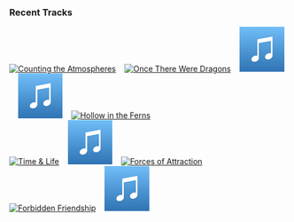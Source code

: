 ### Recent Tracks
[<img src='https://lastfm.freetls.fastly.net/i/u/300x300/1431c9f3570cb09f905084fddfcd1814.png' width='16%' height='16%' alt='Counting the Atmospheres'>](https://www.last.fm/music/jessica%2bcurry/_/counting%2bthe%2batmospheres)&nbsp;&nbsp;&nbsp;&nbsp;[<img src='https://lastfm.freetls.fastly.net/i/u/300x300/fd7a2de626f8b878a8a3ab0b18b0e298.png' width='16%' height='16%' alt='Once There Were Dragons'>](https://www.last.fm/music/john%2bpowell/_/once%2bthere%2bwere%2bdragons)&nbsp;&nbsp;&nbsp;&nbsp;[<img src='https://github.com/atfinke/atfinke/blob/master/placeholder.jpeg?raw=true' width='16%' height='16%' alt='Leap of Faith'>](https://www.last.fm/music/audiomachine/_/leap%2bof%2bfaith)&nbsp;&nbsp;&nbsp;&nbsp;[<img src='https://github.com/atfinke/atfinke/blob/master/placeholder.jpeg?raw=true' width='16%' height='16%' alt='Storybook'>](https://www.last.fm/music/geoff%2bzanelli/_/storybook)&nbsp;&nbsp;&nbsp;&nbsp;[<img src='https://lastfm.freetls.fastly.net/i/u/300x300/4631aea9799f1b9e2e62df9b8545cfcf.png' width='16%' height='16%' alt='Hollow in the Ferns'>](https://www.last.fm/music/craig%2barmstrong/_/hollow%2bin%2bthe%2bferns)&nbsp;&nbsp;&nbsp;&nbsp;<br>[<img src='https://lastfm.freetls.fastly.net/i/u/300x300/a267d41665dd4863c885d97bc5b91266.png' width='16%' height='16%' alt='Time & Life'>](https://www.last.fm/music/theodore%2bshapiro/_/time%2b%2526%2blife)&nbsp;&nbsp;&nbsp;&nbsp;[<img src='https://github.com/atfinke/atfinke/blob/master/placeholder.jpeg?raw=true' width='16%' height='16%' alt='Dawn - From "Pride & Prejudice" Soundtrack'>](https://www.last.fm/music/jean-yves%2bthibaudet/_/dawn%2b-%2bfrom%2b%2522pride%2b%2526%2bprejudice%2522%2bsoundtrack)&nbsp;&nbsp;&nbsp;&nbsp;[<img src='https://lastfm.freetls.fastly.net/i/u/300x300/4f6804662865412fc15e40fd5778390f.png' width='16%' height='16%' alt='Forces of Attraction'>](https://www.last.fm/music/j%25c3%25b3hann%2bj%25c3%25b3hannsson/_/forces%2bof%2battraction)&nbsp;&nbsp;&nbsp;&nbsp;[<img src='https://lastfm.freetls.fastly.net/i/u/300x300/790214d3cc7845d0a01b573fecb01ed9.png' width='16%' height='16%' alt='Forbidden Friendship'>](https://www.last.fm/music/john%2bpowell/_/forbidden%2bfriendship)&nbsp;&nbsp;&nbsp;&nbsp;[<img src='https://github.com/atfinke/atfinke/blob/master/placeholder.jpeg?raw=true' width='16%' height='16%' alt='The Princess Diaries Waltz - Score'>](https://www.last.fm/music/john%2bdebney/_/the%2bprincess%2bdiaries%2bwaltz%2b-%2bscore)&nbsp;&nbsp;&nbsp;&nbsp;<br>